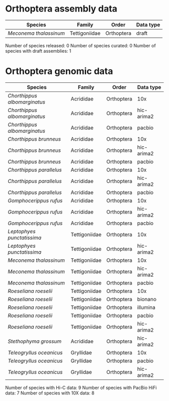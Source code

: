 # Orthoptera assembly data

| Species | Family | Order | Data type |
| -- | --- | --- | --- |
| *Meconema thalassinum* | Tettigoniidae | Orthoptera | draft |

Number of species released: 0
Number of species curated: 0
Number of species with draft assemblies: 1

# Orthoptera genomic data

| Species | Family | Order | Data type |
| -- | --- | --- | --- |
| *Chorthippus albomarginatus* | Acrididae | Orthoptera | 10x |
| *Chorthippus albomarginatus* | Acrididae | Orthoptera | hic-arima2 |
| *Chorthippus albomarginatus* | Acrididae | Orthoptera | pacbio |
| *Chorthippus brunneus* | Acrididae | Orthoptera | 10x |
| *Chorthippus brunneus* | Acrididae | Orthoptera | hic-arima2 |
| *Chorthippus brunneus* | Acrididae | Orthoptera | pacbio |
| *Chorthippus parallelus* | Acrididae | Orthoptera | 10x |
| *Chorthippus parallelus* | Acrididae | Orthoptera | hic-arima2 |
| *Chorthippus parallelus* | Acrididae | Orthoptera | pacbio |
| *Gomphocerippus rufus* | Acrididae | Orthoptera | 10x |
| *Gomphocerippus rufus* | Acrididae | Orthoptera | hic-arima2 |
| *Gomphocerippus rufus* | Acrididae | Orthoptera | pacbio |
| *Leptophyes punctatissima* | Tettigoniidae | Orthoptera | 10x |
| *Leptophyes punctatissima* | Tettigoniidae | Orthoptera | hic-arima2 |
| *Meconema thalassinum* | Tettigoniidae | Orthoptera | 10x |
| *Meconema thalassinum* | Tettigoniidae | Orthoptera | hic-arima2 |
| *Meconema thalassinum* | Tettigoniidae | Orthoptera | pacbio |
| *Roeseliana roeselii* | Tettigoniidae | Orthoptera | 10x |
| *Roeseliana roeselii* | Tettigoniidae | Orthoptera | bionano |
| *Roeseliana roeselii* | Tettigoniidae | Orthoptera | illumina |
| *Roeseliana roeselii* | Tettigoniidae | Orthoptera | pacbio |
| *Roeseliana roeselii* | Tettigoniidae | Orthoptera | hic-arima2 |
| *Stethophyma grossum* | Acrididae | Orthoptera | hic-arima2 |
| *Teleogryllus oceanicus* | Gryllidae | Orthoptera | 10x |
| *Teleogryllus oceanicus* | Gryllidae | Orthoptera | pacbio |
| *Teleogryllus oceanicus* | Gryllidae | Orthoptera | hic-arima2 |

Number of species with Hi-C data: 9
Number of species with PacBio HiFi data: 7
Number of species with 10X data: 8
